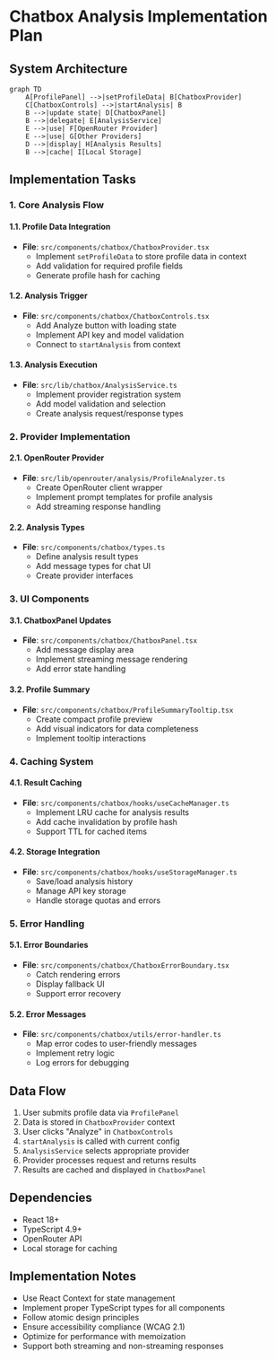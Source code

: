 # Chatbox Analysis Implementation Plan

## System Architecture

```mermaid
graph TD
    A[ProfilePanel] -->|setProfileData| B[ChatboxProvider]
    C[ChatboxControls] -->|startAnalysis| B
    B -->|update state| D[ChatboxPanel]
    B -->|delegate| E[AnalysisService]
    E -->|use| F[OpenRouter Provider]
    E -->|use| G[Other Providers]
    D -->|display| H[Analysis Results]
    B -->|cache| I[Local Storage]
```

## Implementation Tasks

### 1. Core Analysis Flow

#### 1.1. Profile Data Integration
- **File**: `src/components/chatbox/ChatboxProvider.tsx`
  - Implement `setProfileData` to store profile data in context
  - Add validation for required profile fields
  - Generate profile hash for caching

#### 1.2. Analysis Trigger
- **File**: `src/components/chatbox/ChatboxControls.tsx`
  - Add Analyze button with loading state
  - Implement API key and model validation
  - Connect to `startAnalysis` from context

#### 1.3. Analysis Execution
- **File**: `src/lib/chatbox/AnalysisService.ts`
  - Implement provider registration system
  - Add model validation and selection
  - Create analysis request/response types

### 2. Provider Implementation

#### 2.1. OpenRouter Provider
- **File**: `src/lib/openrouter/analysis/ProfileAnalyzer.ts`
  - Create OpenRouter client wrapper
  - Implement prompt templates for profile analysis
  - Add streaming response handling

#### 2.2. Analysis Types
- **File**: `src/components/chatbox/types.ts`
  - Define analysis result types
  - Add message types for chat UI
  - Create provider interfaces

### 3. UI Components

#### 3.1. ChatboxPanel Updates
- **File**: `src/components/chatbox/ChatboxPanel.tsx`
  - Add message display area
  - Implement streaming message rendering
  - Add error state handling

#### 3.2. Profile Summary
- **File**: `src/components/chatbox/ProfileSummaryTooltip.tsx`
  - Create compact profile preview
  - Add visual indicators for data completeness
  - Implement tooltip interactions

### 4. Caching System

#### 4.1. Result Caching
- **File**: `src/components/chatbox/hooks/useCacheManager.ts`
  - Implement LRU cache for analysis results
  - Add cache invalidation by profile hash
  - Support TTL for cached items

#### 4.2. Storage Integration
- **File**: `src/components/chatbox/hooks/useStorageManager.ts`
  - Save/load analysis history
  - Manage API key storage
  - Handle storage quotas and errors

### 5. Error Handling

#### 5.1. Error Boundaries
- **File**: `src/components/chatbox/ChatboxErrorBoundary.tsx`
  - Catch rendering errors
  - Display fallback UI
  - Support error recovery

#### 5.2. Error Messages
- **File**: `src/components/chatbox/utils/error-handler.ts`
  - Map error codes to user-friendly messages
  - Implement retry logic
  - Log errors for debugging

## Data Flow

1. User submits profile data via `ProfilePanel`
2. Data is stored in `ChatboxProvider` context
3. User clicks "Analyze" in `ChatboxControls`
4. `startAnalysis` is called with current config
5. `AnalysisService` selects appropriate provider
6. Provider processes request and returns results
7. Results are cached and displayed in `ChatboxPanel`

## Dependencies

- React 18+
- TypeScript 4.9+
- OpenRouter API
- Local storage for caching

## Implementation Notes

- Use React Context for state management
- Implement proper TypeScript types for all components
- Follow atomic design principles
- Ensure accessibility compliance (WCAG 2.1)
- Optimize for performance with memoization
- Support both streaming and non-streaming responses
